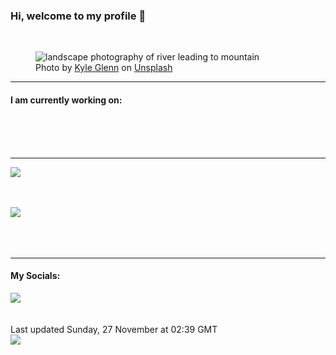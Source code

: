 <h3>Hi, welcome to my profile 👋</h3>

<br />
<figure>
  <img
    src="https://images.unsplash.com/photo-1502298771545-937cd94b0f48?crop=entropy&cs=tinysrgb&fit=max&fm=jpg&ixid=MnwyNzQ3MDB8MHwxfHJhbmRvbXx8fHx8fHx8fDE2Njk1MTE4MDA&ixlib=rb-4.0.3&q=80&w=1080&auto=format"
    alt="landscape photography of river leading to mountain" 
  />
  <figcaption>Photo by <a
    href="https://unsplash.com/@kylejglenn?utm_source=Profile%20readme&utm_medium=referral">Kyle Glenn</a> on <a
    href="https://unsplash.com/?utm_source=Profile%20readme&utm_medium=referral">Unsplash</a></figcaption>
</figure>


<hr />
<h4>I am currently working on:</h4>
<a href=""></a>

<br /><br /><br />

<hr />
<img
  src="https://github-readme-stats.vercel.app/api?username=shanelucy&show_icons=true&theme=calm"
/>
<br /><br /><br />

<img 
  src="https://github-readme-stats.vercel.app/api/top-langs/?username=shanelucy&theme=calm"
/>
<br /><br /><br /><br />
<hr />
<h4>My Socials:</h4>
<a href="https://uk.linkedin.com/in/shane-lucy-4735b616a">
  <img
    src="https://img.shields.io/badge/linkedin%20-%230077B5.svg?&style=for-the-badge&logo=linkedin&logoColor=white"
  />
</a>
<br /><br /><br />
Last updated Sunday, 27 November at 02:39 GMT
<br />
<img
  src="https://github.com/ShaneLucy/ShaneLucy/workflows/README%20build/badge.svg"
/>
